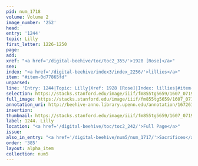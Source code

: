 ```yaml
---
pid: num_1718
volume: Volume 2
image_number: '252'
head:
entry: '1244'
topic: Lilly
first_letter: 1226-1250
page:
add:
xref: "<a href='/digital-beehive/toc/toc2_355/'>1928 [Rose]</a>"
see:
index: "<a href='/digital-beehive/index3/index_2256/'>lillies</a>"
item: "#item-0d77865fd"
unparsed:
line: 'Entry: 1244|Topic: Lilly|Xref: 1928 [Rose]|Index: lillies|#item-0d77865fd'
selection: https://stacks.stanford.edu/image/iiif/fm855tg5659/1607_0719/821,3447,2727,477/full/0/default.jpg
full_image: https://stacks.stanford.edu/image/iiif/fm855tg5659/1607_0719/full/full/0/default.jpg
annotation_uri: http://beehive-anno.library.upenn.edu/annotation/1672615667319
insertion:
thumbnail: https://stacks.stanford.edu/image/iiif/fm855tg5659/1607_0719/821,3447,600,180/250,/0/default.jpg
label: 1244. Lilly
location: "<a href='/digital-beehive/toc/toc2_242/'>Full Page</a>"
issue:
also_in_entry: "<a href='/digital-beehive/num5/num_1717/'>Sacrifices</a>"
order: '385'
layout: alpha_item
collection: num5
---
```

